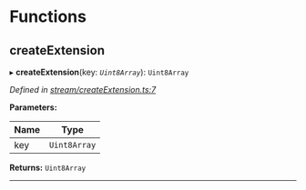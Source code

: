 

# Functions

<a id="createextension"></a>

##  createExtension

▸ **createExtension**(key: *`Uint8Array`*): `Uint8Array`

*Defined in [stream/createExtension.ts:7](https://github.com/polkadot-js/common/blob/66803c5/packages/trie-codec/src/stream/createExtension.ts#L7)*

**Parameters:**

| Name | Type |
| ------ | ------ |
| key | `Uint8Array` |

**Returns:** `Uint8Array`

___

